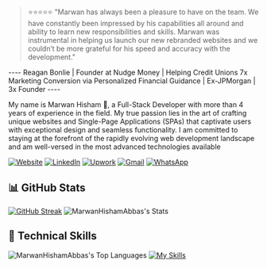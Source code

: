 
> ⭐️⭐️⭐️⭐️⭐️ "Marwan has always been a pleasure to have on the team. We have constantly been impressed by his capabilities all around and ability to learn new responsibilities and skills. Marwan was instrumental in helping us launch our new rebranded websites and we couldn’t be more grateful for his speed and accuracy with the development."

---- Reagan Bonlie | Founder at Nudge Money | Helping Credit Unions 7x Marketing Conversion via Personalized Financial Guidance | Ex-JPMorgan | 3x Founder ----

My name is Marwan Hisham 🐺, a Full-Stack Developer with more than 4 years of experience in the field.
My true passion lies in the art of crafting unique websites and Single-Page Applications (SPAs) that captivate users with exceptional design and seamless functionality. I am committed to staying at the forefront of the rapidly evolving web development landscape and am well-versed in the most advanced technologies available

[![Website](https://img.shields.io/website-up-down-green-red/http/shields.io.svg)](https://marwanhisham.com/)
[![LinkedIn](https://custom-icon-badges.demolab.com/badge/LinkedIn-0A66C2?logo=linkedin-white&logoColor=fff)](https://linkedin.com/in/marwanhiisham/)
[![Upwork](https://img.shields.io/badge/Upwork-6FDA44?logo=upwork&logoColor=fff)](https://www.upwork.com/freelancers/~011fc8407dd41b2500)
[![Gmail](https://img.shields.io/badge/Gmail-D14836?logo=gmail&logoColor=white)](mailto:marwanhishamdev@gmail.com)
[![WhatsApp](https://img.shields.io/badge/WhatsApp-25D366?logo=whatsapp&logoColor=white)](https://wa.me/+201125201190)

## 📊 GitHub Stats

[![GitHub Streak](https://streak-stats.demolab.com/?user=MarwanHishamAbbas&theme=dark)](https://git.io/streak-stats)
![MarwanHishamAbbas's Stats](https://github-readme-stats.vercel.app/api?username=MarwanHishamAbbas&theme=dark&show_icons=true&hide_border=false&count_private=true)

## 🚀 Technical Skills

![MarwanHishamAbbas's Top Languages](https://github-readme-stats.vercel.app/api/top-langs/?username=MarwanHishamAbbas&theme=dark&show_icons=true&hide_border=false&layout=compact)
[![My Skills](https://skillicons.dev/icons?i=html,css,tailwind,ts,next,express,git,github,nginx,nodejs,pnpm,vscode,graphql,md,vite,react,astro,swift,mysql,sqlite,apple,appwrite,babel,bash,bitbucket,bun,figma,notion,supabase,vercel,&perline=10)](https://skillicons.dev)

